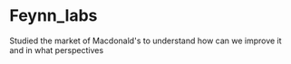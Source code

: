 # Feynn_labs

Studied the market of Macdonald's to understand how can we improve it and in what perspectives
